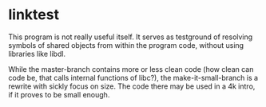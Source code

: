 linktest
========

This program is not really useful itself.
It serves as testground of resolving symbols of shared objects from within the
program code, without using libraries like libdl.

While the master-branch contains more or less clean code (how clean can code be,
that calls internal functions of libc?), the make-it-small-branch is a rewrite
with sickly focus on size. The code there may be used in a 4k intro, if it
proves to be small enough.
